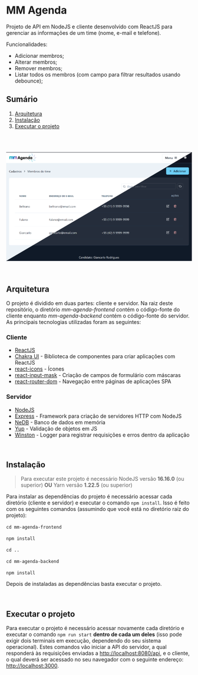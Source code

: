 # MM Agenda

Projeto de API em NodeJS e cliente desenvolvido com ReactJS para gerenciar as informações de um time (nome, e-mail e telefone).

Funcionalidades:

- Adicionar membros;
- Alterar membros;
- Remover membros;
- Listar todos os membros (com campo para filtrar resultados usando debounce);

## Sumário

1. [Arquitetura](#arquitetura)
2. [Instalação](#instalação)
3. [Executar o projeto](#executar-o-projeto)

<br />
<br>

![Alt text](images/mm-agenda.png?raw=true "MM Agenda")

<br>

## Arquitetura

O projeto é dividido em duas partes: cliente e servidor. Na raiz deste repositório, o diretório _mm-agenda-frontend_ contém o código-fonte do cliente enquanto _mm-agenda-backend_ contém o código-fonte do servidor. As principais tecnologias utilizadas foram as seguintes:

### Cliente

- [ReactJS](https://pt-br.reactjs.org/)
- [Chakra UI](https://chakra-ui.com/) - Biblioteca de componentes para criar aplicações com ReactJS
- [react-icons](https://react-icons.github.io/react-icons) - Ícones
- [react-input-mask](https://www.npmjs.com/package/react-input-mask) - Criação de campos de formulário com máscaras
- [react-router-dom](https://v5.reactrouter.com/web/guides/quick-start) - Navegação entre páginas de aplicações SPA

### Servidor

- [NodeJS](https://nodejs.org/en/)
- [Express](https://expressjs.com/pt-br/) - Framework para criação de servidores HTTP com NodeJS
- [NeDB](https://github.com/louischatriot/nedb) - Banco de dados em memória
- [Yup](https://github.com/jquense/yup) - Validação de objetos em JS
- [Winston](https://github.com/winstonjs/winston) - Logger para registrar requisições e erros dentro da aplicação

<br />

## Instalação

> Para executar este projeto é necessário NodeJS versão **16.16.0** (ou superior) **OU** Yarn versão **1.22.5** (ou superior)

Para instalar as dependências do projeto é necessário acessar cada diretório (cliente e servidor) e executar o comando `npm install`. Isso é feito com os seguintes comandos (assumindo que você está no diretório raiz do projeto):

`cd mm-agenda-frontend`

`npm install`

`cd ..`

`cd mm-agenda-backend`

`npm install`

Depois de instaladas as dependências basta executar o projeto.

<br>

## Executar o projeto

Para executar o projeto é necessário acessar novamente cada diretório e executar o comando `npm run start` **dentro de cada um deles** (isso pode exigir dois terminais em execução, dependendo do seu sistema operacional). Estes comandos vão iniciar a API do servidor, a qual responderá às requisições enviadas a [http://localhost:8080/api](http://localhost:8080/api), e o cliente, o qual deverá ser acessado no seu navegador com o seguinte endereço: [http://localhost:3000](http://localhost:3000).

